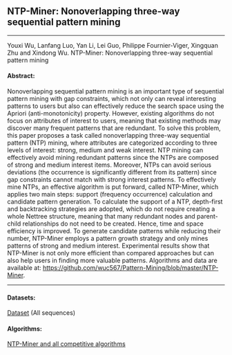 ## NTP-Miner: Nonoverlapping three-way sequential pattern mining
***

Youxi Wu, Lanfang  Luo, Yan Li, Lei Guo, Philippe Fournier-Viger, Xingquan Zhu and Xindong Wu. NTP-Miner: Nonoverlapping three-way sequential pattern mining

#### Abstract:

Nonoverlapping sequential pattern mining is an important type of sequential pattern mining with gap constraints, which not only can reveal interesting patterns to users but also can effectively reduce the search space using the Apriori (anti-monotonicity) property. However, existing algorithms do not focus on attributes of interest to users, meaning that existing methods may discover many frequent patterns that are redundant. To solve this problem, this paper proposes a task called nonoverlapping three-way sequential pattern (NTP) mining, where attributes are categorized according to three levels of interest: strong, medium and weak interest. NTP mining can effectively avoid mining redundant patterns since the NTPs are composed of strong and medium interest items. Moreover, NTPs can avoid serious deviations (the occurrence is significantly different from its pattern) since gap constraints cannot match with strong interest patterns. To effectively mine NTPs, an effective algorithm is put forward, called NTP-Miner, which applies two main steps: support (frequency occurrence) calculation and candidate pattern generation. To calculate the support of a NTP, depth-first and backtracking strategies are adopted, which do not require creating a whole Nettree structure, meaning that many redundant nodes and parent-child relationships do not need to be created. Hence, time and space efficiency is improved. To generate candidate patterns while reducing their number, NTP-Miner employs a pattern growth strategy and only mines patterns of strong and medium interest. Experimental results show that NTP-Miner is not only more efficient than compared approaches but can also help users in finding more valuable patterns. Algorithms and data are available at: https://github.com/wuc567/Pattern-Mining/blob/master/NTP-Miner.

---

#### Datasets:
[Dataset](https://github.com/wuc567/Pattern-Mining/blob/master/NTP-Miner/DataSet.zip)  (All sequences)

#### Algorithms:

[NTP-Miner and all competitive algorithms](https://github.com/wuc567/Pattern-Mining/blob/master/NTP-Miner/NTP-Miner_code.zip)
 

